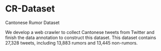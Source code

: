 # CR-Dataset
Cantonese Rumor Dataset 

We develop a web crawler to collect Cantonese tweets from Twitter and finish the data annotation to construct this dataset. This dataset contains 27,328 tweets, including 13,883 rumors and 13,445 non-rumors.
